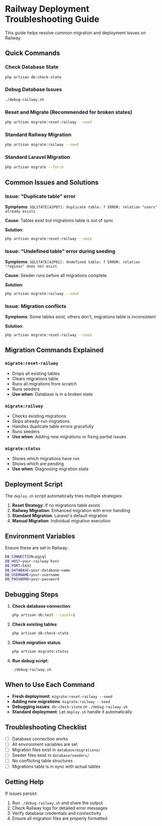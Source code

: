# Railway Deployment Troubleshooting Guide

This guide helps resolve common migration and deployment issues on Railway.

## Quick Commands

### Check Database State
```bash
php artisan db:check-state
```

### Debug Database Issues
```bash
./debug-railway.sh
```

### Reset and Migrate (Recommended for broken states)
```bash
php artisan migrate:reset-railway --seed
```

### Standard Railway Migration
```bash
php artisan migrate:railway --seed
```

### Standard Laravel Migration
```bash
php artisan migrate --force
```

## Common Issues and Solutions

### Issue: "Duplicate table" error
**Symptoms**: `SQLSTATE[42P07]: Duplicate table: 7 ERROR: relation "users" already exists`

**Cause**: Tables exist but migrations table is out of sync

**Solution**: 
```bash
php artisan migrate:reset-railway --seed
```

### Issue: "Undefined table" error during seeding
**Symptoms**: `SQLSTATE[42P01]: Undefined table: 7 ERROR: relation "regions" does not exist`

**Cause**: Seeder runs before all migrations complete

**Solution**:
```bash
php artisan migrate:railway --seed
```

### Issue: Migration conflicts
**Symptoms**: Some tables exist, others don't, migrations table is inconsistent

**Solution**:
```bash
php artisan migrate:reset-railway --seed
```

## Migration Commands Explained

### `migrate:reset-railway`
- Drops all existing tables
- Clears migrations table
- Runs all migrations from scratch
- Runs seeders
- **Use when**: Database is in a broken state

### `migrate:railway`
- Checks existing migrations
- Skips already-run migrations
- Handles duplicate table errors gracefully
- Runs seeders
- **Use when**: Adding new migrations or fixing partial issues

### `migrate:status`
- Shows which migrations have run
- Shows which are pending
- **Use when**: Diagnosing migration state

## Deployment Script

The `deploy.sh` script automatically tries multiple strategies:

1. **Reset Strategy**: If no migrations table exists
2. **Railway Migration**: Enhanced migration with error handling
3. **Standard Migration**: Laravel's default migration
4. **Manual Migration**: Individual migration execution

## Environment Variables

Ensure these are set in Railway:

```bash
DB_CONNECTION=pgsql
DB_HOST=your-railway-host
DB_PORT=5432
DB_DATABASE=your-database-name
DB_USERNAME=your-username
DB_PASSWORD=your-password
```

## Debugging Steps

1. **Check database connection**:
   ```bash
   php artisan db:test --count=1
   ```

2. **Check existing tables**:
   ```bash
   php artisan db:check-state
   ```

3. **Check migration status**:
   ```bash
   php artisan migrate:status
   ```

4. **Run debug script**:
   ```bash
   ./debug-railway.sh
   ```

## When to Use Each Command

- **Fresh deployment**: `migrate:reset-railway --seed`
- **Adding new migrations**: `migrate:railway --seed`
- **Debugging issues**: `db:check-state` or `./debug-railway.sh`
- **Standard deployment**: Let `deploy.sh` handle it automatically

## Troubleshooting Checklist

- [ ] Database connection works
- [ ] All environment variables are set
- [ ] Migration files exist in `database/migrations/`
- [ ] Seeder files exist in `database/seeders/`
- [ ] No conflicting table structures
- [ ] Migrations table is in sync with actual tables

## Getting Help

If issues persist:

1. Run `./debug-railway.sh` and share the output
2. Check Railway logs for detailed error messages
3. Verify database credentials and connectivity
4. Ensure all migration files are properly formatted
